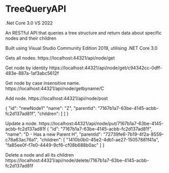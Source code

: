 # TreeQueryAPI
.Net Core 3.0 VS 2022

An RESTful API that queries a tree structure and return data about specific nodes and their children

Built using Visual Studio Community Edition 2019, utilising .NET Core 3.0

Gets all nodes.
https://localhost:44321/api/node/get

Get node by identity
https://localhost:44321/api/node/get/c94342cc-0dff-483e-887a-1af3abc5612f

Get node by case insensitive name.
https://localhost:44321/api/node/getbyname/C

Add node.
https://localhost:44321/api/node/post

{
	"id": "newNode1"
	"name": "Z",
	"parentId": "7167b1a7-63be-4145-acbb-fc2d137ad81f",
	"children": [
	]
}


Update a node.
https://localhost:44321/api/node/put/7167b1a7-63be-4145-acbb-fc2d137ad81f
{
	"id": "7167b1a7-63be-4145-acbb-fc2d137ad81f",
	"name": "D - Has a new Parent H",
	"parentId": "72739fe6-7b19-4f2a-8559-c78a63ac76a1",
	"children": [
		"1410b0b0-45e2-4db1-ae27-15057881f41a",
		"fa85ee0f-f7e0-4449-9cf6-cf08b688b0ac"
	]
}

Delete a node and all its children
https://localhost:44321/api/node/delete/7167b1a7-63be-4145-acbb-fc2d137ad81f
